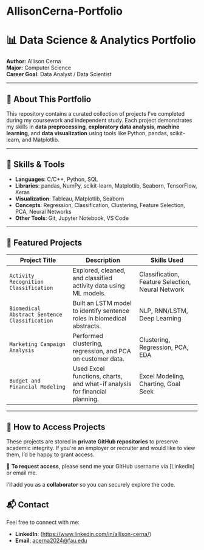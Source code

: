 # AllisonCerna-Portfolio
# 📊 Data Science & Analytics Portfolio

**Author:** Allison Cerna  
**Major:** Computer Science  
**Career Goal:** Data Analyst / Data Scientist  

---

## 🚀 About This Portfolio

This repository contains a curated collection of projects I’ve completed during my coursework and independent study. Each project demonstrates my skills in **data preprocessing**, **exploratory data analysis**, **machine learning**, and **data visualization** using tools like Python, pandas, scikit-learn, and Matplotlib.

---

## 🧠 Skills & Tools

- **Languages**: C/C++, Python, SQL  
- **Libraries**: pandas, NumPy, scikit-learn, Matplotlib, Seaborn, TensorFlow, Keras  
- **Visualization**: Tableau, Matplotlib, Seaborn  
- **Concepts**: Regression, Classification, Clustering, Feature Selection, PCA, Neural Networks  
- **Other Tools**: Git, Jupyter Notebook, VS Code  

---

## 📂 Featured Projects

| Project Title | Description | Skills Used |
|--------------|-------------|-------------|
| `Activity Recognition Classification` | Explored, cleaned, and classified activity data using ML models. | Classification, Feature Selection, Neural Network |
| `Biomedical Abstract Sentence Classification` | Built an LSTM model to identify sentence roles in biomedical abstracts. | NLP, RNN/LSTM, Deep Learning |
| `Marketing Campaign Analysis` | Performed clustering, regression, and PCA on customer data. | Clustering, Regression, PCA, EDA |
| `Budget and Financial Modeling` | Used Excel functions, charts, and what-if analysis for financial planning. | Excel Modeling, Charting, Goal Seek |

---
## 🔐 How to Access Projects

These projects are stored in **private GitHub repositories** to preserve academic integrity. If you're an employer or recruiter and would like to view them, I’d be happy to grant access.

📩 **To request access**, please send me your GitHub username via [LinkedIn] or email me.

I’ll add you as a **collaborator** so you can securely explore the code.

## 📬 Contact

Feel free to connect with me:  
- **LinkedIn**: (https://www.linkedin.com/in/allison-cerna/)
- **Email**: acerna2024@fau.edu
